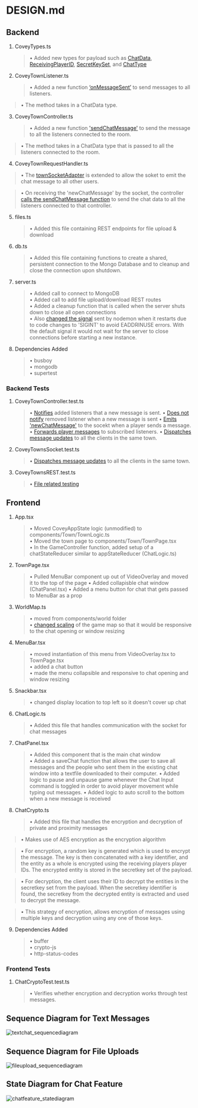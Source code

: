 # DESIGN.md

## Backend

1. CoveyTypes.ts

   > • Added new types for payload such as [ChatData](https://github.com/yrrah/covey.town/blob/93ef479a0205c2c13bacedecc50bfdf4105cd172/services/roomService/src/CoveyTypes.ts#L19-L27), [ReceivingPlayerID](https://github.com/yrrah/covey.town/blob/93ef479a0205c2c13bacedecc50bfdf4105cd172/services/roomService/src/CoveyTypes.ts#L9-L11), [SecretKeySet](https://github.com/yrrah/covey.town/blob/93ef479a0205c2c13bacedecc50bfdf4105cd172/services/roomService/src/CoveyTypes.ts#L13-L15), and [ChatType](https://github.com/yrrah/covey.town/blob/93ef479a0205c2c13bacedecc50bfdf4105cd172/services/roomService/src/CoveyTypes.ts#L2)

2. CoveyTownListener.ts
   > • Added a new function [‘onMessageSent’](https://github.com/yrrah/covey.town/blob/93ef479a0205c2c13bacedecc50bfdf4105cd172/services/roomService/src/types/CoveyTownListener.ts#L31-L34) to send messages to all listeners.

> • The method takes in a ChatData type.

3. CoveyTownController.ts
   > • Added a new function ['sendChatMessage'](https://github.com/yrrah/covey.town/blob/93ef479a0205c2c13bacedecc50bfdf4105cd172/services/roomService/src/lib/CoveyTownController.ts#L125-L131) to send the message to all the listeners connected to the room.

> • The method takes in a ChatData type that is passed to all the listeners connected to the room.

4. CoveyTownRequestHandler.ts

> • The [townSocketAdapter](https://github.com/yrrah/covey.town/blob/09865aef29a82139b19351ea53e1dd641278a7ba/services/roomService/src/requestHandlers/CoveyTownRequestHandlers.ts#L193-L195) is extended to allow the soket to emit the chat message to all other users.

> • On receiving the 'newChatMessage' by the socket, the controller [calls the sendChatMessage function](https://github.com/yrrah/covey.town/blob/09865aef29a82139b19351ea53e1dd641278a7ba/services/roomService/src/requestHandlers/CoveyTownRequestHandlers.ts#L239-L243) to send the chat data to all the listeners connected to that controller.

5. files.ts

   > • Added this file containing REST endpoints for file upload & download

6. db.ts

   > • Added this file containing functions to create a shared, persistent connection to the Mongo Database and to cleanup and close the connection upon shutdown.

7. server.ts

   > • Added call to connect to MongoDB  
   > • Added call to add file upload/download REST routes  
   > • Added a cleanup function that is called when the server shuts down to close all open connections  
   > • Also [changed the signal](https://github.com/yrrah/covey.town/blob/fb75849fbd649ecfd75e9b019c54ce9dfba968b2/services/roomService/package.json#L22) sent by nodemon when it restarts due to code changes to 'SIGINT' to avoid EADDRINUSE errors. With the default signal it would not wait for the server to close connections before starting a new instance.

8. Dependencies Added
   > • busboy  
   > • mongodb  
   > • supertest

### Backend Tests

1. CoveyTownController.test.ts

   > • [Notifies](https://github.com/yrrah/covey.town/blob/43d7756555c8b0f29858880664d4760e16afcbb6/services/roomService/src/lib/CoveyTownController.test.ts#L71-L78) added listeners that a new message is sent.
   > • [Does not notify](https://github.com/yrrah/covey.town/blob/43d7756555c8b0f29858880664d4760e16afcbb6/services/roomService/src/lib/CoveyTownController.test.ts#L115-L124) removed listener when a new message is sent
   > • [Emits 'newChatMessage'](https://github.com/yrrah/covey.town/blob/43d7756555c8b0f29858880664d4760e16afcbb6/services/roomService/src/lib/CoveyTownController.test.ts#L195-L202) to the socekt when a player sends a message.
   > • [Forwards player messages](https://github.com/yrrah/covey.town/blob/43d7756555c8b0f29858880664d4760e16afcbb6/services/roomService/src/lib/CoveyTownController.test.ts#L266-L280) to subscribed listeners.
   > • [Dispatches message updates](https://github.com/yrrah/covey.town/blob/43d7756555c8b0f29858880664d4760e16afcbb6/services/roomService/src/client/CoveyTownsSocket.test.ts#L81-L96) to all the clients in the same town.

2. CoveyTownsSocket.test.ts

   > • [Dispatches message updates](https://github.com/yrrah/covey.town/blob/43d7756555c8b0f29858880664d4760e16afcbb6/services/roomService/src/client/CoveyTownsSocket.test.ts#L81-L96) to all the clients in the same town.

3. CoveyTownsREST.test.ts
   > • [File related testing](https://github.com/yrrah/covey.town/blob/43d7756555c8b0f29858880664d4760e16afcbb6/services/roomService/src/client/CoveyTownsREST.test.ts#L269-L380)

## Frontend

1. App.tsx

   > • Moved CoveyAppState logic (unmodified) to components/Town/TownLogic.ts  
   > • Moved the town page to components/Town/TownPage.tsx  
   > • In the GameController function, added setup of a chatStateReducer similar to appStateReducer (ChatLogic.ts)

2. TownPage.tsx

   > • Pulled MenuBar component up out of VideoOverlay and moved it to the top of the page
   > • Added collapisble chat window (ChatPanel.tsx)
   > • Added a menu button for chat that gets passed to MenuBar as a prop

3. WorldMap.ts

   > • moved from components/world folder  
   > • [changed scaling](https://github.com/yrrah/covey.town/blob/e3ff46acd87158677948ebb37f87dcd428880a35/frontend/src/components/Town/WorldMap.tsx#L444) of the game map so that it would be responsive to the chat opening or window resizing

4. MenuBar.tsx

   > • moved instantiation of this menu from VideoOverlay.tsx to TownPage.tsx  
   > • added a chat button  
   > • made the menu collapsible and responsive to chat opening and window resizing

5. Snackbar.tsx

   > • changed display location to top left so it doesn't cover up chat

6. ChatLogic.ts

   > • Added this file that handles communication with the socket for chat messages

7. ChatPanel.tsx

   > • Added this component that is the main chat window  
   > • Added a saveChat function that allows the user to save all messages and the people who sent them in the existing chat window into a textfile downloaded to their computer.
   > • Added logic to pause and unpause game whenever the Chat Input command is toggled in order to avoid player movement while typing out messages.
   > • Added logic to auto scroll to the bottom when a new message is received

8. ChatCrypto.ts
   > • Added this file that handles the encryption and decryption of private and proximity messages

> • Makes use of AES encryption as the encryption algorithm

> • For encryption, a random key is generated which is used to encrypt the message. The key is then concatenated with a key identifier, and the entity as a whole is encrypted using the receiving players player IDs. The encrypted entity is stored in the secretkey set of the payload.

> • For decryption, the client uses their ID to decrypt the entities in the secretkey set from the payload. When the secretkey identifier is found, the secretkey from the decrypted entity is extracted and used to decrypt the message.

> • This strategy of encryption, allows encryption of messages using multiple keys and decryption using any one of those keys.

9. Dependencies Added
   > • buffer  
   > • crypto-js  
   > • http-status-codes

### Frontend Tests

1. ChatCryptoTest.test.ts
   > • Verifies whether encryption and decryption works through test messages.

## Sequence Diagram for Text Messages

![textchat_sequencediagram](https://github.com/yrrah/covey.town/blob/master/docs/textchat_sequencediagram.png)

## Sequence Diagram for File Uploads

![fileupload_sequencediagram](https://github.com/yrrah/covey.town/blob/master/docs/fileupload_sequencediagram.png)

## State Diagram for Chat Feature

![chatfeature_statediagram](https://github.com/yrrah/covey.town/blob/master/docs/chatfeature_statediagram.png)
